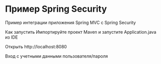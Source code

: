 # Пример Spring Security

Пример интеграции приложения Spring MVC с Spring Security

Как запустить
Импортируйте проект Maven и запустите Application.java из IDE

Открыть http://localhost:8080

Вход с учетными данными пользователя/пароля
